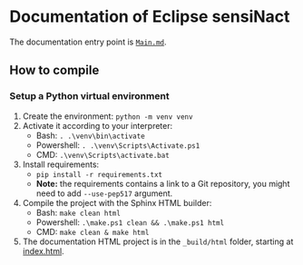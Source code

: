 # Documentation of Eclipse sensiNact

The documentation entry point is [`Main.md`](Main.md).

## How to compile

### Setup a Python virtual environment

1. Create the environment: `python -m venv venv`
2. Activate it according to your interpreter:
   * Bash: `. .\venv\bin\activate`
   * Powershell: `. .\venv\Scripts\Activate.ps1`
   * CMD: `.\venv\Scripts\activate.bat`
3. Install requirements:
   * `pip install -r requirements.txt`
   * **Note:** the requirements contains a link to a Git repository, you might need to add `--use-pep517` argument.
4. Compile the project with the Sphinx HTML builder:
   * Bash: `make clean html`
   * Powershell: `.\make.ps1 clean && .\make.ps1 html`
   * CMD: `make clean & make html`
5. The documentation HTML project is in the `_build/html` folder, starting at [index.html](./_build/html/index.html).
